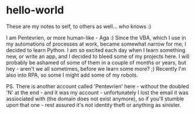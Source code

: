 # hello-world
These are my notes to self, to others as well... who knows :)

I am Pentevrien, or more human-like - Aga :)
Since the VBA, which I use in my automations of processes at work, became somewhat narrow for me, I decided to learn Python.
I am so excited each day when I learn something new, or write an app, and I decided to bleed some of my projects here. I will probably be ashamed of some of them in a couple
of months or years, but hey - aren't we all sometimes, before we learn some more? ;)
Recently I'm also into RPA, so some I might add some of my robots.


PS. There is another account called 'Pentevrien' here - without the doubled 'N' at the end - and it was my account - unfortunately I lost the email it was assiociated with (the domain does not exist anymore), so if you'll stumble upon that one - rest assured it's not identity theft or anything as sinister. 

